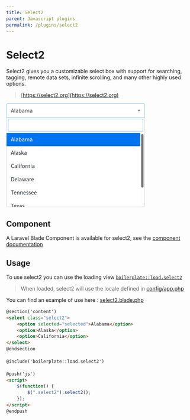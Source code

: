```yaml
---
title: Select2
parent: Javascript plugins
permalink: /plugins/select2
---
```


# Select2

Select2 gives you a customizable select box with support for searching, tagging, remote data sets, infinite scrolling, and many other highly used options.

> [https://select2.org](https://select2.org)

![](../assets/img/select2.png)

## Component

A Laravel Blade Component is available for select2, see the [component documentation](../components/select2)

## Usage

To use select2 you can use the loading view [`boilerplate::load.select2`](https://github.com/sebastienheyd/boilerplate/blob/e1dc4b29920f011271a1a7ad682c3e82643180d9/src/resources/views/load/select2.blade.php)

> When loaded, select2 will use the locale defined in [config/app.php](/configuration/app#locale)

You can find an example of use here : [select2.blade.php](https://github.com/sebastienheyd/boilerplate/blob/e1dc4b29920f011271a1a7ad682c3e82643180d9/src/resources/views/plugins/demo/select2.blade.php)

```html
@section('content')
<select class="select2">
    <option selected="selected">Alabama</option>
    <option>Alaska</option>
    <option>California</option>
</select>
@endsection

@include('boilerplate::load.select2')

@push('js')
<script>
    $(function() {
        $(".select2").select2();
    });
</script>
@endpush
```